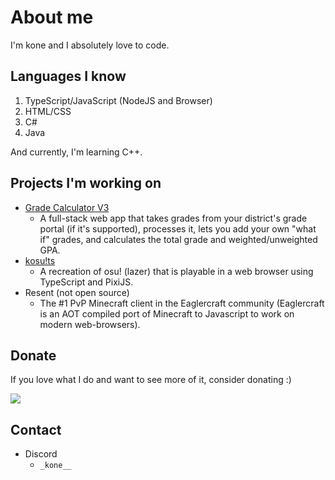 # About me

I'm kone and I absolutely love to code.

## Languages I know
1. TypeScript/JavaScript (NodeJS and Browser)
2. HTML/CSS
3. C#
4. Java

And currently, I'm learning C++.

## Projects I'm working on
- [Grade Calculator V3](https://github.com/konekowo/Grade-Calculator-V3/)
  - A full-stack web app that takes grades from your district's grade portal (if it's supported), processes it, lets you add your own "what if" grades, and calculates the total grade and weighted/unweighted GPA.
- [kosu!ts](https://github.com/konekowo/kosu-ts/)
  - A recreation of osu! (lazer) that is playable in a web browser using TypeScript and PixiJS.
- Resent (not open source)
  - The #1 PvP Minecraft client in the Eaglercraft community (Eaglercraft is an AOT compiled port of Minecraft to Javascript to work on modern web-browsers).
## Donate
If you love what I do and want to see more of it, consider donating :)

<a href="https://www.buymeacoffee.com/konekowo"><img src="https://img.buymeacoffee.com/button-api/?text=Buy me a coffee&emoji=☕&slug=konekowo&button_colour=BD5FFF&font_colour=ffffff&font_family=Lato&outline_colour=000000&coffee_colour=FFDD00" /></a>
## Contact
- Discord
  - `_kone__`

